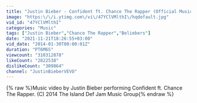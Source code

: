 ```yaml
---
title: "Justin Bieber - Confident ft. Chance The Rapper (Official Music Video)"
image: "https:\/\/i.ytimg.com\/vi\/47YClVMlthI\/hqdefault.jpg"
vid_id: "47YClVMlthI"
categories: "Music"
tags: ["Justin Bieber","Chance The Rapper","Beliebers"]
date: "2021-11-21T18:26:55+03:00"
vid_date: "2014-01-30T00:00:01Z"
duration: "PT6M6S"
viewcount: "310312878"
likeCount: "2822538"
dislikeCount: "309864"
channel: "JustinBieberVEVO"
---
```

{% raw %}Music video by Justin Bieber performing Confident ft. Chance The Rapper. (C) 2014 The Island Def Jam Music Group{% endraw %}
